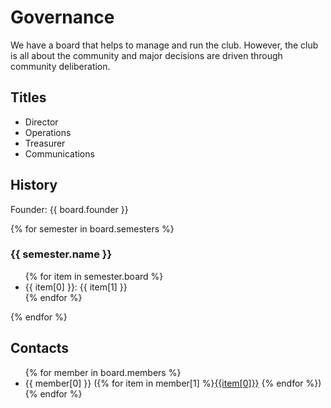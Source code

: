 # Governance

We have a board that helps to manage and run the club. However, the club is all about the community and major decisions are driven through community deliberation.

## Titles

- Director
- Operations
- Treasurer
- Communications

## History

Founder: {{ board.founder }}

{% for semester in board.semesters %}
### {{ semester.name }}
<ul>
{% for item in semester.board %}
<li><span>{{ item[0] }}: {{ item[1] }}</span></li>
{% endfor %}
</ul>
{% endfor %}


## Contacts

<ul>
{% for member in board.members %}
<li><span>{{ member[0] }} ({% for item in member[1] %}<a href="{{item[1]}}">{{item[0]}}</a> {% endfor %})</span></li>
{% endfor %}
</ul>
